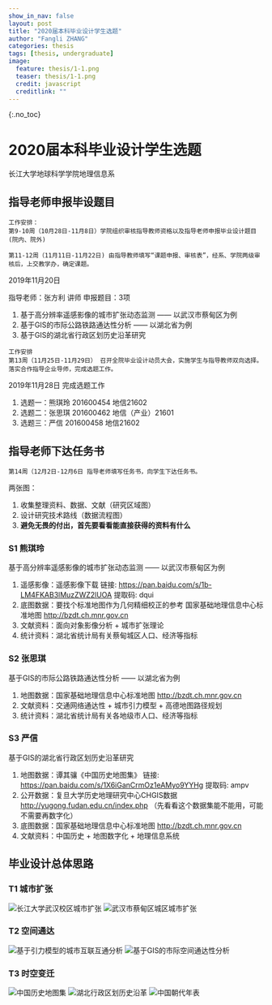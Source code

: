 ```yaml
---
show_in_nav: false
layout: post
title: "2020届本科毕业设计学生选题"
author: "Fangli ZHANG"
categories: thesis
tags: [thesis, undergraduate]
image:
  feature: thesis/1-1.png
  teaser: thesis/1-1.png
  credit: javascript
  creditlink: ""
---
```



{:.no_toc}


# 2020届本科毕业设计学生选题

长江大学地球科学学院地理信息系

## 指导老师申报毕设题目
```
工作安排：
第9-10周（10月28日-11月8日）学院组织审核指导教师资格以及指导老师申报毕业设计题目(院内、院外)

第11-12周（11月11日-11月22日) 由指导教师填写“课题申报、审核表”，经系、学院两级审核后，上交教学办，确定课题。
```

2019年11月20日

指导老师：张方利 讲师
申报题目：3项

1. 基于高分辨率遥感影像的城市扩张动态监测 —— 以武汉市蔡甸区为例
2. 基于GIS的市际公路铁路通达性分析 —— 以湖北省为例
3. 基于GIS的湖北省行政区划历史沿革研究

```
工作安排
第13周（11月25日-11月29日） 召开全院毕业设计动员大会，实施学生与指导教师双向选择。落实合作指导企业导师，完成选题工作。
```

2019年11月28日
完成选题工作
1. 选题一：熊琪玲 201600454 地信21602
2. 选题二：张思琪 201600462 地信（产业）21601
3. 选题三：严信 201600458 地信21602

## 指导老师下达任务书
```
第14周（12月2日-12月6日 指导老师填写任务书，向学生下达任务书。
```

两张图：
1. 收集整理资料、数据、文献（研究区域图）
2. 设计研究技术路线（数据流程图）
3. **避免无畏的付出，首先要看看能直接获得的资料有什么**

### S1 熊琪玲
基于高分辨率遥感影像的城市扩张动态监测 —— 以武汉市蔡甸区为例

1. 遥感影像：遥感影像下载 链接: https://pan.baidu.com/s/1b-LM4FKAB3lMuzZWZ2lUOA 提取码: dqui
2. 底图数据：要找个标准地图作为几何精细校正的参考 国家基础地理信息中心标准地图 http://bzdt.ch.mnr.gov.cn
3. 文献资料：面向对象影像分析 + 城市扩张理论
4. 统计资料：湖北省统计局有关蔡甸城区人口、经济等指标


### S2 张思琪
基于GIS的市际公路铁路通达性分析 —— 以湖北省为例

1. 地图数据：国家基础地理信息中心标准地图 http://bzdt.ch.mnr.gov.cn
2. 文献资料：交通网络通达性 + 城市引力模型 + 高德地图路径规划
3. 统计资料：湖北省统计局有关各地级市人口、经济等指标

### S3 严信
基于GIS的湖北省行政区划历史沿革研究

1. 地图数据：谭其骧《中国历史地图集》 链接: https://pan.baidu.com/s/1X6iGanCrmOz1eAMyo9YYHg 提取码: ampv
2. 公开数据：复旦大学历史地理研究中心CHGIS数据 http://yugong.fudan.edu.cn/index.php （先看看这个数据集能不能用，可能不需要再数字化）
3. 底图数据：国家基础地理信息中心标准地图 http://bzdt.ch.mnr.gov.cn
4. 文献资料：中国历史 + 地图数字化 + 地理信息系统


## 毕业设计总体思路
### T1 城市扩张
![长江大学武汉校区城市扩张](../assets/img/thesis/1-1.png)
![武汉市蔡甸区城区城市扩张](../assets/img/thesis/1-2.png)


### T2 空间通达
![基于引力模型的城市互联互通分析](../assets/img/thesis/2-1.png)
![基于GIS的市际空间通达性分析](../assets/img/thesis/2-2.png)

### T3 时空变迁
![中国历史地图集](../assets/img/thesis/3-1.png)
![湖北行政区划历史沿革](../assets/img/thesis/3-2.png)
![中国朝代年表](../assets/img/thesis/3-3.png)
